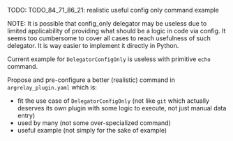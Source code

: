 
TODO: TODO_84_71_86_21: realistic useful config only command example

NOTE: It is possible that config_only delegator may be useless due to limited applicability of
      providing what should be a logic in code via config. It seems too cumbersome to cover
      all cases to reach usefulness of such delegator. It is way easier to implement
      it directly in Python.

Current example for `DelegatorConfigOnly` is useless with primitive `echo` command.

Propose and pre-configure a better (realistic) command in `argrelay_plugin.yaml` which is:
*   fit the use case of `DelegatorConfigOnly`
    (not like `git` which actually deserves its own plugin with some logic to execute, not just manual data entry)
*   used by many
    (not some over-specialized command)
*   useful example
    (not simply for the sake of example)


